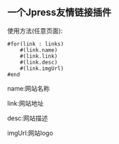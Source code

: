 ## 一个Jpress友情链接插件
使用方法(任意页面):
```
#for(link : links)
    #(link.name)
	#(link.link)
	#(link.desc)
	#(link.imgUrl)
#end
```
name:网站名称

link:网站地址

desc:网站描述

imgUrl:网站logo